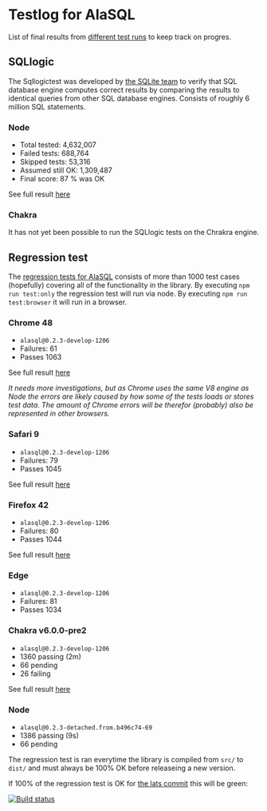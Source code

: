 # Testlog for AlaSQL

List of final results from [different test runs](https://github.com/agershun/alasql/tree/develop/test/!testlog/) to keep track on progres.  


## SQLlogic

The Sqllogictest was developed by [the SQLite team](https://www.sqlite.org/sqllogictest/doc/trunk/about.wiki) 
to verify that SQL database engine computes correct results by comparing the results to identical queries from other SQL database engines. Consists of roughly 6 million SQL statements.

### Node 
* Total tested: 4,632,007
* Failed tests: 688,764
* Skipped tests: 53,316
* Assumed still OK: 1,309,487
* Final score: 87 % was OK

See full result [here](https://github.com/agershun/alasql/tree/develop/test/!testlog/SQLlogic.md)

### Chakra
It has not yet been possible to run the SQLlogic tests on the Chrakra engine. 


## Regression test
The [regression tests for AlaSQL](https://github.com/agershun/alasql/tree/develop/test/) consists of more than 1000 test cases (hopefully) covering all of the functionality in the library. By executing `npm run test:only` the regression test will run via node. By executing `npm run test:browser` it will run in a browser. 




### Chrome 48
- `alasql@0.2.3-develop-1206`
- Failures: 61
- Passes 1063

See full result [here](https://github.com/agershun/alasql/tree/develop/test/!testlog/Chrome.md)

_It needs more investigations, but as Chrome uses the same V8 engine as Node the errors are likely caused by how some of the tests loads or stores test data. The amount of Chrome errors will be therefor (probably) also be represented in other browsers._ 

### Safari 9
- `alasql@0.2.3-develop-1206`
- Failures: 79
- Passes 1045

See full result [here](https://github.com/agershun/alasql/tree/develop/test/!testlog/Safari.md)


### Firefox 42
- `alasql@0.2.3-develop-1206`
- Failures: 80
- Passes 1044

See full result [here](https://github.com/agershun/alasql/tree/develop/test/!testlog/Firefox.md)

### Edge
- `alasql@0.2.3-develop-1206`
- Failures: 81
- Passes 1034


### Chakra v6.0.0-pre2
- `alasql@0.2.3-develop-1206`
-  1360 passing (2m)
-  66 pending
-  26 failing

See full result [here](https://github.com/agershun/alasql/tree/develop/test/!testlog/Chakra.md)


### Node
- `alasql@0.2.3-detached.from.b496c74-69`
- 1386 passing (9s)
- 66 pending
  
The regression test is ran everytime the library is compiled from `src/` to `dist/` and must always be 100% OK before releaseing a new version. 

If 100% of the regression test is OK for [the lats commit](https://travis-ci.org/agershun/alasql/builds) this will be green: 

[![Build status](https://api.travis-ci.org/agershun/alasql.svg)](https://travis-ci.org/agershun/alasql?123)